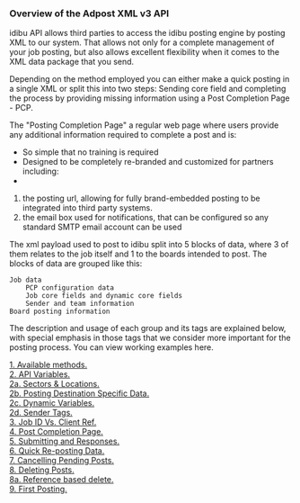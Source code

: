 ### **Overview of the Adpost XML v3 API**

idibu API allows third parties to access the idibu posting engine by posting XML to our system.
That allows not only for a complete management of your job posting, but also allows excellent flexibility when it comes to the XML data package that you send.

Depending on the method employed you can either make a quick posting in a single XML or split this into two steps: Sending core field and completing the process by providing missing information using a Post Completion Page - PCP.  

The "Posting Completion Page" a regular web page where users provide any additional information required to complete a post and is:

- So simple that no training is required
- Designed to be completely re-branded and customized for partners including:
- 
1. the posting url, allowing for fully brand-embedded posting to be integrated into third party systems.
2. the email box used for notifications, that can be configured so any standard SMTP email account can be used

The xml payload used to post to idibu split into 5 blocks of data, where 3 of them relates to the job itself and 1 to the boards intended to post. The blocks of data are grouped like this:

    Job data
        PCP configuration data
        Job core fields and dynamic core fields
        Sender and team information
    Board posting information

The description and usage of each group and its tags are explained below, with special emphasis in those tags that we consider more important for the posting process. You can view working examples here.

<a href="https://github.com/oneworldmarket/idibu-api/blob/master/api-v3/methods.md">1. Available methods.</a><br>
<a href="https://github.com/oneworldmarket/idibu-api/blob/master/api-v3/vars.md">2. API Variables.</a><br>
<a href="https://github.com/oneworldmarket/idibu-api/blob/master/api-v3/Sector-and-locations.md">2a. Sectors & Locations.</a><br>
<a href="https://github.com/oneworldmarket/idibu-api/blob/master/api-v3/spec-data.md">2b. Posting Destination Specific Data.</a><br>
<a href="https://github.com/oneworldmarket/idibu-api/blob/master/api-v3/dyn-vars.md">2c. Dynamic Variables.</a><br>
<a href="https://github.com/oneworldmarket/idibu-api/blob/master/api-v3/sender-tags.md">2d. Sender Tags.</a><br>
<a href="https://github.com/oneworldmarket/idibu-api/blob/master/api-v3/jobidvsjobref.md">3. Job ID Vs. Client Ref.</a><br>
<a href="https://github.com/oneworldmarket/idibu-api/blob/master/api-v3/pcp.md">4. Post Completion Page.</a><br>
<a href="https://github.com/oneworldmarket/idibu-api/blob/master/api-v3/sub-and-resp.md">5. Submitting and Responses.</a><br>
<a href="https://github.com/oneworldmarket/idibu-api/blob/master/api-v3/quick-rep-job.md">6. Quick Re-posting Data.</a><br>
<a href="https://github.com/oneworldmarket/idibu-api/blob/master/api-v3/canceling-pend-posts.md">7. Cancelling Pending Posts.</a><br>
<a href="https://github.com/oneworldmarket/idibu-api/blob/master/api-v3/delet-jobs.md">8. Deleting Posts.</a><br>
<a href="https://github.com/oneworldmarket/idibu-api/blob/master/api-v3/ref-based-delete.md">8a. Reference based delete.</a><br>
<a href="https://github.com/oneworldmarket/idibu-api/blob/master/api-v3/first-test-posting.md">9. First Posting.</a><br>
